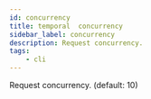 ```yaml
---
id: concurrency
title: temporal  concurrency
sidebar_label: concurrency
description: Request concurrency. 
tags:
    - cli
---
```


Request concurrency. (default: 10)
